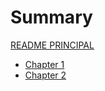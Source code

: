 # Summary
[README PRINCIPAL](../README.md)
- [Chapter 1](./chapter_1.md)
- [Chapter 2](./chapter_1.md)
